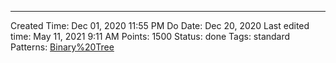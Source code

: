 ---
Created Time: Dec 01, 2020 11:55 PM
Do Date: Dec 20, 2020
Last edited time: May 11, 2021 9:11 AM
Points: 1500
Status: done
Tags: standard
Patterns: [Binary%20Tree](Binary%20Tree.md)